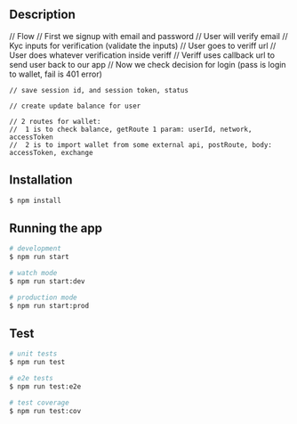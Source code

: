 ## Description

 // Flow
    // First we signup with email and password
    // User will verify email
    // Kyc inputs for verification (validate the inputs)
    // User goes to veriff url
    // User does whatever verification inside veriff
    // Veriff uses callback url to send user back to our app
    // Now we check decision for login (pass is login to wallet, fail is 401 error)

    // save session id, and session token, status

    // create update balance for user

    // 2 routes for wallet:
    //  1 is to check balance, getRoute 1 param: userId, network, accessToken
    //  2 is to import wallet from some external api, postRoute, body: accessToken, exchange

## Installation

```bash
$ npm install
```

## Running the app

```bash
# development
$ npm run start

# watch mode
$ npm run start:dev

# production mode
$ npm run start:prod
```

## Test

```bash
# unit tests
$ npm run test

# e2e tests
$ npm run test:e2e

# test coverage
$ npm run test:cov
```

